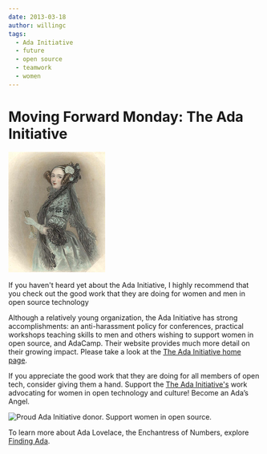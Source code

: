 ```yaml
---
date: 2013-03-18
author: willingc
tags:
  - Ada Initiative
  - future
  - open source
  - teamwork
  - women
---
```


# Moving Forward Monday: The Ada Initiative

![Lady Ada Lovelace](../../../assets/images/images/adalovelace.jpg)

If you haven't heard yet about the Ada Initiative, I highly recommend that you
check out the good work that they are doing for women and men in open source
technology
<!-- more -->
Although a relatively young organization, the Ada Initiative has strong
accomplishments: an anti-harassment policy for conferences, practical
workshops teaching skills to men and others wishing to support women in open
source, and AdaCamp. Their website provides much more detail on their growing
impact. Please take a look at the [The Ada Initiative home page](http://adainitiative.org).

If you appreciate the good work that they are doing for all members of open
tech, consider giving them a hand. Support the [The Ada Initiative's](http://adainitiative.org)
work advocating for women in open technology and culture! Become an Ada’s
Angel.

<img alt="Proud Ada Initiative donor. Support women in open source."
src="https://files.adainitiative.org/cache/donating_badge_red_3d-150x150.png"
width="150" height="150">

To learn more about Ada Lovelace, the Enchantress of Numbers, explore
[Finding Ada](http://findingada.com/about/who-was-ada/).

